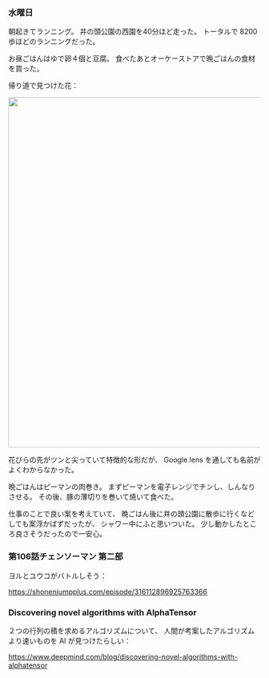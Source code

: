 ### 水曜日

朝起きてランニング。
井の頭公園の西園を40分ほど走った。
トータルで 8200 歩ほどのランニングだった。

お昼ごはんはゆで卵４個と豆腐。
食べたあとオーケーストアで晩ごはんの食材を買った。

帰り道で見つけた花：

<img src="https://i.imgur.com/cyJXVGK.jpg" width="700">

花びらの先がツンと尖っていて特徴的な形だが、
Google lens を通しても名前がよくわからなかった。

晩ごはんはピーマンの肉巻き。
まずピーマンを電子レンジでチンし、しんなりさせる。
その後、豚の薄切りを巻いて焼いて食べた。

仕事のことで良い案を考えていて、
晩ごはん後に井の頭公園に散歩に行くなどしても案浮かばずだったが、
シャワー中にふと思いついた。
少し動かしたところ良さそうだったので一安心。

### 第106話チェンソーマン 第二部

ヨルとユウコがバトルしそう：

https://shonenjumpplus.com/episode/316112896925763366

### Discovering novel algorithms with AlphaTensor

２つの行列の積を求めるアルゴリズムについて、
人間が考案したアルゴリズムより速いものを AI が見つけたらしい：

https://www.deepmind.com/blog/discovering-novel-algorithms-with-alphatensor